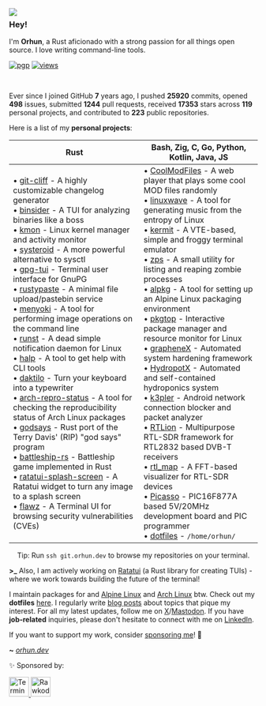 <img align="left" src="https://orhun.dev/img/crow.png">

### Hey!

I'm **Orhun**, a Rust aficionado with a strong passion for all things open source. I love writing command-line tools.

[![pgp](https://img.shields.io/badge/pgp-0xF83424824B3E4B90-313131?style=flat&labelColor=545454&color=313131)](https://github.com/orhun.gpg) [![views](https://komarev.com/ghpvc/?username=orhun&style=flat&color=313131&label=views&abbreviated=true)](https://github.com/orhun)

<br>

Ever since I joined GitHub **7** years ago, I pushed **25920** commits, opened **498** issues, submitted **1244** pull requests, received **17353** stars across **119** personal projects, and contributed to **223** public repositories.

Here is a list of my **personal projects**:

| **Rust**                                                                                                                                                                                                                                                                                                                                                                                                                                                                                                                                                                                                                                                                                                                                                                                                                                                                                                                                                                                                                                                                                                                                                                                                                                                                                                                                                  | **Bash**, **Zig**, **C**, **Go**, **Python**, **Kotlin**, **Java**, **JS**                                                                                                                                                                                                                                                                                                                                                                                                                                                                                                                                                                                                                                                                                                                                                                                                                                                                                                                                                                                                                                                                                                                                                                                                                                                                                                        |
| --------------------------------------------------------------------------------------------------------------------------------------------------------------------------------------------------------------------------------------------------------------------------------------------------------------------------------------------------------------------------------------------------------------------------------------------------------------------------------------------------------------------------------------------------------------------------------------------------------------------------------------------------------------------------------------------------------------------------------------------------------------------------------------------------------------------------------------------------------------------------------------------------------------------------------------------------------------------------------------------------------------------------------------------------------------------------------------------------------------------------------------------------------------------------------------------------------------------------------------------------------------------------------------------------------------------------------------------------------- | --------------------------------------------------------------------------------------------------------------------------------------------------------------------------------------------------------------------------------------------------------------------------------------------------------------------------------------------------------------------------------------------------------------------------------------------------------------------------------------------------------------------------------------------------------------------------------------------------------------------------------------------------------------------------------------------------------------------------------------------------------------------------------------------------------------------------------------------------------------------------------------------------------------------------------------------------------------------------------------------------------------------------------------------------------------------------------------------------------------------------------------------------------------------------------------------------------------------------------------------------------------------------------------------------------------------------------------------------------------------------------- |
| • [git-cliff](https://github.com/orhun/git-cliff) - A highly customizable changelog generator<br>• [binsider](https://github.com/orhun/binsider) - A TUI for analyzing binaries like a boss<br>• [kmon](https://github.com/orhun/kmon) - Linux kernel manager and activity monitor<br>• [systeroid](https://github.com/orhun/systeroid) - A more powerful alternative to sysctl<br>• [gpg-tui](https://github.com/orhun/gpg-tui) - Terminal user interface for GnuPG<br>• [rustypaste](https://github.com/orhun/rustypaste) - A minimal file upload/pastebin service<br>• [menyoki](https://github.com/orhun/menyoki) - A tool for performing image operations on the command line<br>• [runst](https://github.com/orhun/runst) - A dead simple notification daemon for Linux<br>• [halp](https://github.com/orhun/halp) - A tool to get help with CLI tools<br>• [daktilo](https://github.com/orhun/daktilo) - Turn your keyboard into a typewriter<br>• [arch-repro-status](https://github.com/archlinux/arch-repro-status) - A tool for checking the reproducibility status of Arch Linux packages<br>• [godsays](https://github.com/orhun/godsays) - Rust port of the Terry Davis' (RIP) "god says" program<br>• [battleship-rs](https://github.com/orhun/battleship-rs) - Battleship game implemented in Rust<br>• [ratatui-splash-screen](https://github.com/orhun/ratatui-splash-screen) - A Ratatui widget to turn any image to a splash screen<br>• [flawz](https://github.com/orhun/flawz) - A Terminal UI for browsing security vulnerabilities (CVEs) | • [CoolModFiles](https://github.com/orhun/CoolModFiles) - A web player that plays some cool MOD files randomly<br>• [linuxwave](https://github.com/orhun/linuxwave) - A tool for generating music from the entropy of Linux<br>• [kermit](https://github.com/orhun/kermit) - A VTE-based, simple and froggy terminal emulator<br>• [zps](https://github.com/orhun/zps) - A small utility for listing and reaping zombie processes<br>• [alpkg](https://github.com/orhun/alpkg) - A tool for setting up an Alpine Linux packaging environment<br>• [pkgtop](https://github.com/orhun/pkgtop) - Interactive package manager and resource monitor for Linux<br>• [grapheneX](https://github.com/grapheneX/grapheneX) - Automated system hardening framework<br>• [HydropotX](https://github.com/orhun/HydropotX) - Automated and self-contained hydroponics system<br>• [k3pler](https://github.com/orhun/k3pler) - Android network connection blocker and packet analyzer<br>• [RTLion](https://github.com/RTLion-Framework) - Multipurpose RTL-SDR framework for RTL2832 based DVB-T receivers<br>• [rtl_map](https://github.com/orhun/rtl_map) - A FFT-based visualizer for RTL-SDR devices<br>• [Picasso](https://github.com/orhun/Picasso) - PIC16F877A based 5V/20MHz development board and PIC programmer<br>• [dotfiles](https://github.com/orhun/dotfiles) - `/home/orhun/` |

<center>

Tip: Run `ssh git.orhun.dev` to browse my repositories on your terminal.

</center>

**\>\_** Also, I am actively working on [Ratatui](https://ratatui.rs/) (a Rust library for creating TUIs) - where we work towards building the future of the terminal!

I maintain packages for and [Alpine Linux](https://pkgs.alpinelinux.org/packages?name=&branch=edge&repo=&arch=&maintainer=Orhun+Parmaks%C4%B1z) and [Arch Linux](https://archlinux.org/packages/?maintainer=orhun) btw. Check out my **dotfiles** [here](https://github.com/orhun/dotfiles). I regularly write [blog posts](https://blog.orhun.dev) about topics that pique my interest. For all my latest updates, follow me on [X](https://x.com/orhundev)/[Mastodon](https://fosstodon.org/@orhun). If you have **job-related** inquiries, please don't hesitate to connect with me on [LinkedIn](https://www.linkedin.com/in/orhunp/).

If you want to support my work, consider [sponsoring me](https://github.com/sponsors/orhun)! 💖

**~** [_orhun.dev_](https://orhun.dev/)

✨ Sponsored by:

<a href="https://terminaltrove.com/" target="_blank">
  <img src="https://blog.orhun.dev/sponsors/terminal_trove.png" alt="Terminal Trove" height="40">
</a>

<a href="https://rawkode.academy/" target="_blank">
  <img src="https://blog.orhun.dev/sponsors/rawkode_academy.png" alt="Rawkode Academy" height="40">
</a>
